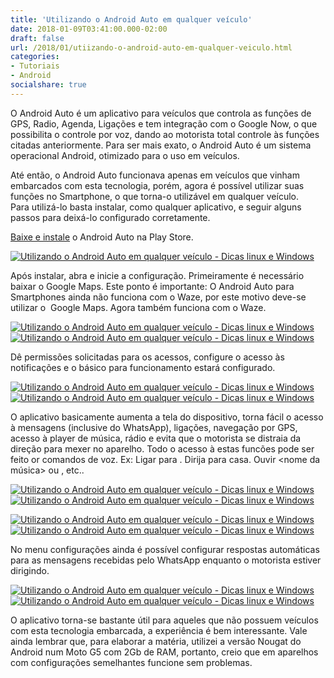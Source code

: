 ```yaml
---
title: 'Utilizando o Android Auto em qualquer veículo'
date: 2018-01-09T03:41:00.000-02:00
draft: false
url: /2018/01/utiizando-o-android-auto-em-qualquer-veiculo.html
categories: 
- Tutoriais
- Android
socialshare: true
---
```


O Android Auto é um aplicativo para veículos que controla as funções de GPS, Radio, Agenda, Ligações e tem integração com o Google Now, o que possibilita o controle por voz, dando ao motorista total controle às funções citadas anteriormente. Para ser mais exato, o Android Auto é um sistema operacional Android, otimizado para o uso em veículos.

<!--more--> 
  
Até então, o Android Auto funcionava apenas em veículos que vinham embarcados com esta tecnologia, porém, agora é possível utilizar suas funções no Smartphone, o que torna-o utilizável em qualquer veículo.  
Para utilizá-lo basta instalar, como qualquer aplicativo, e seguir alguns passos para deixá-lo configurado corretamente.

[Baixe e instale](https://play.google.com/store/apps/details?id=com.google.android.projection.gearhead&hl=pt_BR) o Android Auto na Play Store.  
  

[![Utilizando o Android Auto em qualquer veículo - Dicas linux e Windows](https://3.bp.blogspot.com/-cA1KW2Tobvo/WlP8g3uqAGI/AAAAAAAAHmY/G32yjHBNAPQjRSfR3uHAf2MTZZBm9Gw0wCPcBGAYYCw/s400/Screenshot_20180108-174813.png "Utilizando o Android Auto em qualquer veículo - Dicas linux e Windows")](https://3.bp.blogspot.com/-cA1KW2Tobvo/WlP8g3uqAGI/AAAAAAAAHmY/G32yjHBNAPQjRSfR3uHAf2MTZZBm9Gw0wCPcBGAYYCw/s1600/Screenshot_20180108-174813.png)

  

Após instalar, abra e inicie a configuração. Primeiramente é necessário baixar o Google Maps. Este ponto é importante: O Android Auto para Smartphones ainda não funciona com o Waze, por este motivo deve-se utilizar o  Google Maps. Agora também funciona com o Waze.  
  

[![Utilizando o Android Auto em qualquer veículo - Dicas linux e Windows](https://1.bp.blogspot.com/-B8knb4_FoA8/WlP8gn38BjI/AAAAAAAAHmY/JTVDsbxAJe8Yc77OFpb1-dKHvBn_mYBeQCPcBGAYYCw/s400/Screenshot_20180108-174837.png "Utilizando o Android Auto em qualquer veículo - Dicas linux e Windows")](https://1.bp.blogspot.com/-B8knb4_FoA8/WlP8gn38BjI/AAAAAAAAHmY/JTVDsbxAJe8Yc77OFpb1-dKHvBn_mYBeQCPcBGAYYCw/s1600/Screenshot_20180108-174837.png)[![Utilizando o Android Auto em qualquer veículo - Dicas linux e Windows](https://3.bp.blogspot.com/-0ZI4DUnHRfU/WlP8hvSuR3I/AAAAAAAAHmY/JNRtAVYt_vohpvAAcxGY25KT4T4ECKclgCPcBGAYYCw/s400/Screenshot_20180108-174848.png "Utilizando o Android Auto em qualquer veículo - Dicas linux e Windows")](https://3.bp.blogspot.com/-0ZI4DUnHRfU/WlP8hvSuR3I/AAAAAAAAHmY/JNRtAVYt_vohpvAAcxGY25KT4T4ECKclgCPcBGAYYCw/s1600/Screenshot_20180108-174848.png)

  

Dê permissões solicitadas para os acessos, configure o acesso às notificações e o básico para funcionamento estará configurado.  
  

[![Utilizando o Android Auto em qualquer veículo - Dicas linux e Windows](https://1.bp.blogspot.com/-9dCRYbS2t94/WlP8iB-_3oI/AAAAAAAAHmY/2DhI1nO5b7gVKV8xN5jDH5vaRgiRCNKggCPcBGAYYCw/s400/Screenshot_20180108-174938.png "Utilizando o Android Auto em qualquer veículo - Dicas linux e Windows")](https://1.bp.blogspot.com/-9dCRYbS2t94/WlP8iB-_3oI/AAAAAAAAHmY/2DhI1nO5b7gVKV8xN5jDH5vaRgiRCNKggCPcBGAYYCw/s1600/Screenshot_20180108-174938.png)[![Utilizando o Android Auto em qualquer veículo - Dicas linux e Windows](https://3.bp.blogspot.com/-nM0IWC5xS-Q/WlP8ii8GxpI/AAAAAAAAHmY/kYQTNR_2wLA7y-SuteYvnoSyeXaMmgcfQCPcBGAYYCw/s400/Screenshot_20180108-175018.png "Utilizando o Android Auto em qualquer veículo - Dicas linux e Windows")](https://3.bp.blogspot.com/-nM0IWC5xS-Q/WlP8ii8GxpI/AAAAAAAAHmY/kYQTNR_2wLA7y-SuteYvnoSyeXaMmgcfQCPcBGAYYCw/s1600/Screenshot_20180108-175018.png)

  

O aplicativo basicamente aumenta a tela do dispositivo, torna fácil o acesso à mensagens (inclusive do WhatsApp), ligações, navegação por GPS, acesso à player de música, rádio e evita que o motorista se distraia da direção para mexer no aparelho. Todo o acesso à estas funcões pode ser feito or comandos de voz. Ex: Ligar para . Dirija para casa. Ouvir <nome da música> ou <nome do artista>, etc..  
  

[![Utilizando o Android Auto em qualquer veículo - Dicas linux e Windows](https://4.bp.blogspot.com/-THuf71oMm-w/WlP8i7XZ_rI/AAAAAAAAHmk/KBH2j220gSgXoCnxb10KJmuQQBh6e_FkwCPcBGAYYCw/s400/Screenshot_20180108-175124.png "Utilizando o Android Auto em qualquer veículo - Dicas linux e Windows")](https://4.bp.blogspot.com/-THuf71oMm-w/WlP8i7XZ_rI/AAAAAAAAHmk/KBH2j220gSgXoCnxb10KJmuQQBh6e_FkwCPcBGAYYCw/s1600/Screenshot_20180108-175124.png)[![Utilizando o Android Auto em qualquer veículo - Dicas linux e Windows](https://3.bp.blogspot.com/-kWNckTuV32Y/WlP8jDvUjXI/AAAAAAAAHmY/Ru2HH2fD3tAtYqyIeG-cViaD3m8C02tAgCPcBGAYYCw/s400/Screenshot_20180108-175131.png "Utilizando o Android Auto em qualquer veículo - Dicas linux e Windows")](https://3.bp.blogspot.com/-kWNckTuV32Y/WlP8jDvUjXI/AAAAAAAAHmY/Ru2HH2fD3tAtYqyIeG-cViaD3m8C02tAgCPcBGAYYCw/s1600/Screenshot_20180108-175131.png)

[![Utilizando o Android Auto em qualquer veículo - Dicas linux e Windows](https://1.bp.blogspot.com/-I3sbY41c6EQ/WlP8jOfNZCI/AAAAAAAAHmE/q9fO0ODUyuohAXZc6YobN62jvb2gLYGgQCPcBGAYYCw/s400/Screenshot_20180108-175138.png "Utilizando o Android Auto em qualquer veículo - Dicas linux e Windows")](https://1.bp.blogspot.com/-I3sbY41c6EQ/WlP8jOfNZCI/AAAAAAAAHmE/q9fO0ODUyuohAXZc6YobN62jvb2gLYGgQCPcBGAYYCw/s1600/Screenshot_20180108-175138.png)[![Utilizando o Android Auto em qualquer veículo - Dicas linux e Windows](https://3.bp.blogspot.com/-qFD3PHWcRPs/WlP8kF3cuyI/AAAAAAAAHmM/mIDK7NrRHxY1320XLwrZLb8UyMq7eoBfACPcBGAYYCw/s400/Screenshot_20180108-175333.png "Utilizando o Android Auto em qualquer veículo - Dicas linux e Windows")](https://3.bp.blogspot.com/-qFD3PHWcRPs/WlP8kF3cuyI/AAAAAAAAHmM/mIDK7NrRHxY1320XLwrZLb8UyMq7eoBfACPcBGAYYCw/s1600/Screenshot_20180108-175333.png)

  

No menu configurações ainda é possível configurar respostas automáticas para as mensagens recebidas pelo WhatsApp enquanto o motorista estiver dirigindo.  
  

[![Utilizando o Android Auto em qualquer veículo - Dicas linux e Windows](https://2.bp.blogspot.com/-nOfX9tUlpTA/WlP8kO_8AEI/AAAAAAAAHmQ/okXYunBWCFIl4S3YnACWtu2Yk9Ga-ZvHgCPcBGAYYCw/s400/Screenshot_20180108-175419.png "Utilizando o Android Auto em qualquer veículo - Dicas linux e Windows")](https://2.bp.blogspot.com/-nOfX9tUlpTA/WlP8kO_8AEI/AAAAAAAAHmQ/okXYunBWCFIl4S3YnACWtu2Yk9Ga-ZvHgCPcBGAYYCw/s1600/Screenshot_20180108-175419.png)[![Utilizando o Android Auto em qualquer veículo - Dicas linux e Windows](https://1.bp.blogspot.com/-3eupJKX-nvk/WlP8kbXhZ5I/AAAAAAAAHmU/1IZk-Nmjem4WgN7z0bFQkyqD1HaX-E82gCPcBGAYYCw/s400/Screenshot_20180108-175437.png "Utilizando o Android Auto em qualquer veículo - Dicas linux e Windows")](https://1.bp.blogspot.com/-3eupJKX-nvk/WlP8kbXhZ5I/AAAAAAAAHmU/1IZk-Nmjem4WgN7z0bFQkyqD1HaX-E82gCPcBGAYYCw/s1600/Screenshot_20180108-175437.png)

  

O aplicativo torna-se bastante útil para aqueles que não possuem veículos com esta tecnologia embarcada, a experiência é bem interessante. Vale ainda lembrar que, para elaborar a matéria, utilizei a versão Nougat do Android num Moto G5 com 2Gb de RAM, portanto, creio que em aparelhos com configurações semelhantes funcione sem problemas.
